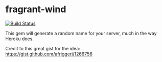 fragrant-wind
=============
[![Build Status](https://travis-ci.org/andyhmltn/fragrant-wind.png)](https://travis-ci.org/andyhmltn/fragrant-wind)

This gem will generate a random name for your server, much in the way Heroku does.

Credit to this great gist for the idea:
https://gist.github.com/afriggeri/1266756